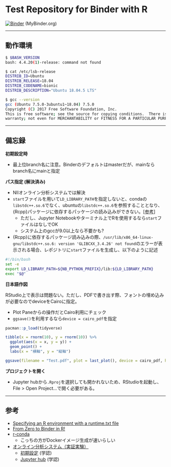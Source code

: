 # Test Repository for Binder with R

[![Binder](https://binder.cs.rcos.nii.ac.jp/badge_logo.svg)](https://binder.cs.rcos.nii.ac.jp/v2/gh/JaehyunSong/Binder_R/master) (MyBinder.org)

---

## 動作環境

```bash
$ $BASH_VERSION
bash: 4.4.20(1)-release: command not found

$ cat /etc/lsb-release
DISTRIB_ID=Ubuntu
DISTRIB_RELEASE=18.04
DISTRIB_CODENAME=bionic
DISTRIB_DESCRIPTION="Ubuntu 18.04.5 LTS"

$ gcc --version
gcc (Ubuntu 7.5.0-3ubuntu1~18.04) 7.5.0
Copyright (C) 2017 Free Software Foundation, Inc.
This is free software; see the source for copying conditions.  There is NO
warranty; not even for MERCHANTABILITY or FITNESS FOR A PARTICULAR PURPOSE.
```

---

## 備忘録

**初期設定時**

* 最上位branch名に注意。Binderのデフォルトはmasterだが、mainならbranch名にmainと指定

**パス指定 (解決済み)**

* NIIオンライン分析システムでは解決
* `start`ファイルを用いて`LD_LIBRARY_PATH`を指定しないと、condaの`libstdc++.so.6`でなく、ubuntuの`libstdc++.so.6`を参照することとなり、{Rcpp}パッケージに依存するパッケージの読み込みができない。[[参考](https://discourse.jupyter.org/t/glibcxx-3-4-26-not-found-from-rstudio/7778)]
  * ただし、Jupyter Notebookやターミナル上でRを使用するなら`start`ファイルはなしでOK
  * システム上のgccが9.0以上なら不要かも?
* {Rcpp}に依存するパッケージ読み込みの際、`/usr/lib/x86_64-linux-gnu/libstdc++.so.6: version 'GLIBCXX_3.4.26' not found`のエラーが表示される場合、レポジトリに`start`ファイルを生成し、以下のように記述

```bash
#!/bin/bash
set -e
export LD_LIBRARY_PATH=${NB_PYTHON_PREFIX}/lib:${LD_LIBRARY_PATH}
exec "$@"
```

**日本語作図**

RStudio上で表示は問題ない。ただし、PDFで書き出す際、フォントの埋め込みが必要なのでdeviceをCairoに指定。

* Plot Paneからの操作だとCairo利用にチェック
* `ggsave()`を利用するなら`device = cairo_pdf`を指定

```r
pacman::p_load(tidyverse)

tibble(x = rnorm(10), y = rnorm(10)) %>%
  ggplot(aes(x = x, y = y)) +
  geom_point() +
  labs(x = "横軸", y = "縦軸")

ggsave(filename = "Test.pdf", plot = last_plot(), device = cairo_pdf, height = 5, width = 5)
```

**プロジェクトを開く**

* Jupyter hubから`.Rproj`を選択しても開かれないため、RStudioを起動し、File > Open Project...で開く必要がある。

---

## 参考

* [Specifying an R environment with a runtime.txt file](https://github.com/binder-examples/r)
* [From Zero to Binder in R!](https://github.com/alan-turing-institute/the-turing-way/blob/master/workshops/boost-research-reproducibility-binder/workshop-presentations/zero-to-binder-r.md)
* [r-conda](https://github.com/binder-examples/r-conda)
  * こっちの方がDockerイメージ生成が速いらしい
* [オンライン分析システム（実証実験）](https://meatwiki.nii.ac.jp/confluence/display/niircosap)
  * [初期設定](https://binder.cs.rcos.nii.ac.jp/) (学認)
  * [Jupyter hub](https://jupyter.cs.rcos.nii.ac.jp/) (学認)
